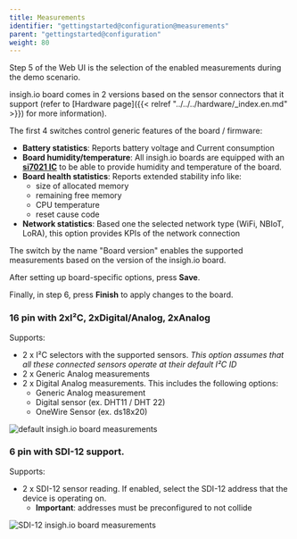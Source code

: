 ```yaml
---
title: Measurements
identifier: "gettingstarted@configuration@measurements"
parent: "gettingstarted@configuration"
weight: 80
---
```


Step 5 of the Web UI is the selection of the enabled measurements during the demo scenario.

insigh.io board comes in 2 versions based on the sensor connectors that it support (refer to [Hardware page]({{< relref "../../../hardware/_index.en.md" >}}) for more information).

The first 4 switches control generic features of the board / firmware:

- **Battery statistics**: Reports battery voltage and Current consumption
- **Board humidity/temperature**: All insigh.io boards are equipped with an [**si7021 IC**](https://www.silabs.com/documents/public/data-sheets/Si7021-A20.pdf) to be able to provide humidity and temperature of the board.
- **Board health statistics**: Reports extended stability info like:
  - size of allocated memory
  - remaining free memory
  - CPU temperature
  - reset cause code
- **Network statistics**: Based one the selected network type (WiFi, NBIoT, LoRA), this option provides KPIs of the network connection

The switch by the name "Board version" enables the supported measurements based on the version of the insigh.io board.

After setting up board-specific options, press **Save**.

Finally, in step 6, press **Finish** to apply changes to the board.

### 16 pin with 2xI²C, 2xDigital/Analog, 2xAnalog

Supports:

- 2 x I²C selectors with the supported sensors. _This option assumes that all these connected sensors operate at their default I²C ID_
- 2 x Generic Analog measurements
- 2 x Digital Analog measurements. This includes the following options:
  - Generic Analog measurement
  - Digital sensor (ex. DHT11 / DHT 22)
  - OneWire Sensor (ex. ds18x20)

![default insigh.io board measurements](/images/webui-measurements-default.gif?width=50pc)

### 6 pin with SDI-12 support.

Supports:

- 2 x SDI-12 sensor reading. If enabled, select the SDI-12 address that the device is operating on.
  - **Important**: addresses must be preconfigured to not collide

![SDI-12 insigh.io board measurements](/images/webui-measurements-sdi12.gif?width=50pc)
